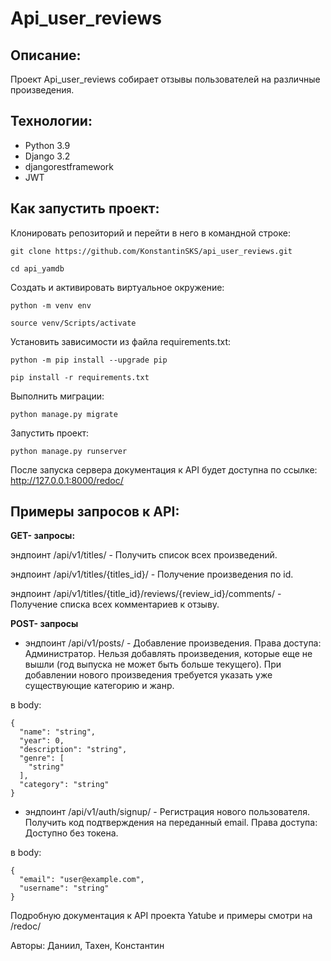 # Api_user_reviews
## Описание:
Проект Api_user_reviews собирает отзывы пользователей на различные произведения.

## Технологии:
- Python 3.9
- Django 3.2
- djangorestframework
- JWT

## Как запустить проект:
Клонировать репозиторий и перейти в него в командной строке:
```
git clone https://github.com/KonstantinSKS/api_user_reviews.git
```
```
cd api_yamdb
```
Cоздать и активировать виртуальное окружение:
```
python -m venv env
```
```
source venv/Scripts/activate
```
Установить зависимости из файла requirements.txt:
```
python -m pip install --upgrade pip
```
```
pip install -r requirements.txt
```
Выполнить миграции:
```
python manage.py migrate
```
Запустить проект:
```
python manage.py runserver
```

После запуска сервера документация к API будет доступна по ссылке:
http://127.0.0.1:8000/redoc/

## Примеры запросов к API:

**GET- запросы:**

эндпоинт /api/v1/titles/ - Получить список всех произведений.

эндпоинт /api/v1/titles/{titles_id}/ - Получение произведения по id.

эндпоинт /api/v1/titles/{title_id}/reviews/{review_id}/comments/ - Получение списка всех комментариев к отзыву.

**POST- запросы**
- эндпоинт /api/v1/posts/ - Добавление произведения. Права доступа: Администратор. Нельзя добавлять произведения, которые еще не вышли (год выпуска не может быть больше текущего). При добавлении нового произведения требуется указать уже существующие категорию и жанр.

в body:
```
{
  "name": "string",
  "year": 0,
  "description": "string",
  "genre": [
    "string"
  ],
  "category": "string"
}
```

- эндпоинт /api/v1/auth/signup/ - Регистрация нового пользователя. Получить код подтверждения на переданный email. Права доступа: Доступно без токена.

в body:
```
{
  "email": "user@example.com",
  "username": "string"
}
```

Подробную документация к API проекта Yatube и примеры смотри на /redoc/


Авторы: Даниил, Тахен, Константин
